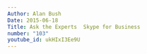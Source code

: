 ```yaml
---
Author: Alan Bush
Date: 2015-06-18
Title: Ask the Experts  Skype for Business
number: "103"
youtube_id: ukHIxI3Ee9U
---
```



